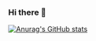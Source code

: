 ### Hi there 👋

[![Anurag's GitHub stats](https://github-readme-stats.vercel.app/api?username=rokasgarmasukis&show_icons=true&theme=tokyonight)](https://github.com/anuraghazra/github-readme-stats)

<!--
**rokasgarmasukis/rokasgarmasukis** is a ✨ _special_ ✨ repository because its `README.md` (this file) appears on your GitHub profile.

Here are some ideas to get you started:

- 🔭 I’m currently working on ...
- 🌱 I’m currently learning ...
- 👯 I’m looking to collaborate on ...
- 🤔 I’m looking for help with ...
- 💬 Ask me about ...
- 📫 How to reach me: ...
- 😄 Pronouns: ...
- ⚡ Fun fact: ...
-->
